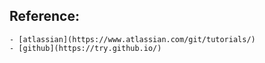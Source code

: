 ## Reference:
	- [atlassian](https://www.atlassian.com/git/tutorials/)
  	- [github](https://try.github.io/)
